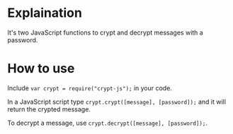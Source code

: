 # Explaination

It's two JavaScript functions to crypt and decrypt messages with a password.

# How to use

Include ```var crypt = require("crypt-js");``` in your code. 

In a JavaScript script type ```crypt.crypt([message], [password]);``` and it will return the crypted message.

To decrypt a message, use ```crypt.decrypt([message], [password]);```.
